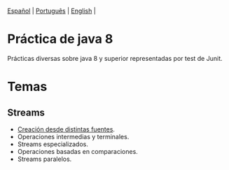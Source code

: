 
<p align="left">
  <a href="#">Español</a> |
  <a href="https://github.com/lucas-gio/pruebasJava8/blob/main/README_PT.md">Português</a> |
  <a href="https://github.com/lucas-gio/pruebasJava8/blob/main/README_EN.md">English</a> |
</p>

# Práctica de java 8
Prácticas diversas sobre java 8 y superior representadas por test de Junit.

# Temas
## Streams
* [Creación desde distintas fuentes](../main/src/test/java/practica/StreamCreationTest.java).
* Operaciones intermedias y terminales.
* Streams especializados.
* Operaciones basadas en comparaciones.
* Streams paralelos.
